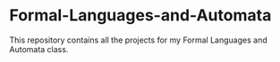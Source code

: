 # Formal-Languages-and-Automata

This repository contains all the projects for my Formal Languages and Automata class.
